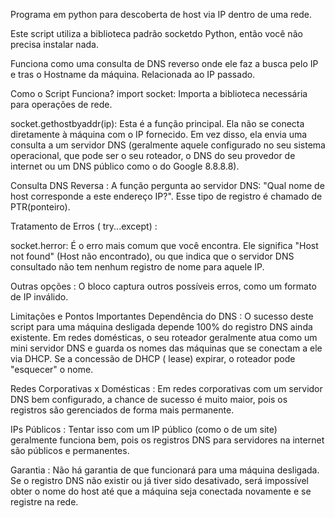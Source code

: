 Programa em python para descoberta de host via IP dentro de uma rede.

Este script utiliza a biblioteca padrão socketdo Python, então você não precisa instalar nada.

Funciona como uma consulta de DNS reverso onde ele faz a busca pelo IP e tras o Hostname da máquina. Relacionada ao IP passado.

Como o Script Funciona?
import socket: Importa a biblioteca necessária para operações de rede.

socket.gethostbyaddr(ip): Esta é a função principal. Ela não se conecta diretamente à máquina com o IP fornecido. Em vez disso, ela envia uma consulta a um servidor DNS (geralmente aquele configurado no seu sistema operacional, que pode ser o seu roteador, o DNS do seu provedor de internet ou um DNS público como o do Google 8.8.8.8).

Consulta DNS Reversa : A função pergunta ao servidor DNS: "Qual nome de host corresponde a este endereço IP?". Esse tipo de registro é chamado de PTR(ponteiro).

Tratamento de Erros ( try...except) :

socket.herror: É o erro mais comum que você encontra. Ele significa "Host not found" (Host não encontrado), ou que indica que o servidor DNS consultado não tem nenhum registro de nome para aquele IP.

Outras opções : O bloco captura outros possíveis erros, como um formato de IP inválido.

Limitações e Pontos Importantes
Dependência do DNS : O sucesso deste script para uma máquina desligada depende 100% do registro DNS ainda existente. Em redes domésticas, o seu roteador geralmente atua como um mini servidor DNS e guarda os nomes das máquinas que se conectam a ele via DHCP. Se a concessão de DHCP ( lease) expirar, o roteador pode "esquecer" o nome.

Redes Corporativas x Domésticas : Em redes corporativas com um servidor DNS bem configurado, a chance de sucesso é muito maior, pois os registros são gerenciados de forma mais permanente.

IPs Públicos : Tentar isso com um IP público (como o de um site) geralmente funciona bem, pois os registros DNS para servidores na internet são públicos e permanentes.

Garantia : Não há garantia de que funcionará para uma máquina desligada. Se o registro DNS não existir ou já tiver sido desativado, será impossível obter o nome do host até que a máquina seja conectada novamente e se registre na rede.